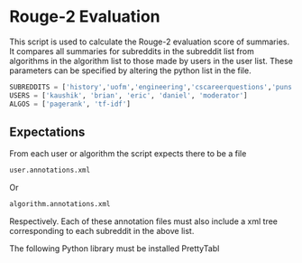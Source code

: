 # Rouge-2 Evaluation
This script is used to calculate the Rouge-2 evaluation score of summaries. It compares all summaries for subreddits in the subreddit list from algorithms in the algorithm list to those made by users in the user list. These parameters can be specified by altering the python list in the file. 
``` Python
SUBREDDITS = ['history','uofm','engineering','cscareerquestions','puns']
USERS = ['kaushik', 'brian', 'eric', 'daniel', 'moderator']
ALGOS = ['pagerank', 'tf-idf']
```

## Expectations
From each user or algorithm the script expects there to be a file
``` Bash
user.annotations.xml
```
Or
``` Bash
algorithm.annotations.xml
``` 
Respectively. Each of these annotation files must also include a xml tree corresponding to each subreddit in the above list. 

The following Python library must be installed 
PrettyTabl

